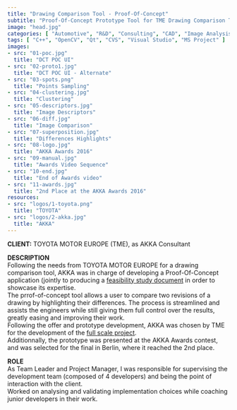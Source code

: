 ```yaml
---
title: "Drawing Comparison Tool - Proof-Of-Concept"
subtitle: "Proof-Of-Concept Prototype Tool for TME Drawing Comparison Tool"
image: "head.jpg"
categories: [ "Automotive", "R&D", "Consulting", "CAD", "Image Analysis", "Web", "Project Management", "Team Management" ]
tags: [ "C++", "OpenCV", "Qt", "CVS", "Visual Studio", "MS Project" ]
images:
- src: "01-poc.jpg"
  title: "DCT POC UI"
- src: "02-proto1.jpg"
  title: "DCT POC UI - Alternate"
- src: "03-spots.png"
  title: "Points Sampling"
- src: "04-clustering.jpg"
  title: "Clustering"
- src: "05-descriptors.jpg"
  title: "Image Descriptors"
- src: "06-diff.jpg"
  title: "Image Comparison"
- src: "07-superposition.jpg"
  title: "Differences Highlights"
- src: "08-logo.jpg"
  title: "AKKA Awards 2016"
- src: "09-manual.jpg"
  title: "Awards Video Sequence"
- src: "10-end.jpg"
  title: "End of Awards video"
- src: "11-awards.jpg"
  title: "2nd Place at the AKKA Awards 2016"
resources:
- src: "logos/1-toyota.png"
  title: "TOYOTA"
- src: "logos/2-akka.jpg"
  title: "AKKA"
---
```


<b>CLIENT:</b> TOYOTA MOTOR EUROPE (TME), as AKKA Consultant<br>

<b>DESCRIPTION</b><br>
Following the needs from TOYOTA MOTOR EUROPE for a drawing comparison tool, AKKA was in charge of developing a Proof-Of-Concept application (jointly to producing a [feasibility study document](/pro/akka/dct-feasibility) in order to showcase its expertise.<br>
The prrof-of-concept tool allows a user to compare two revisions of a drawing by highlighting their differences. The process is streamlined and assists the engineers while still giving them full control over the results, greatly easing and improving their work.<br>
Following the offer and prototype development, AKKA was chosen by TME for the development of the [full scale project](/pro/tme/dct).<br>
Additionnally, the prototype was presented at the AKKA Awards contest, and was selected for the final in Berlin, where it reached the 2nd place.<br>

<b>ROLE</b><br>
As Team Leader and Project Manager, I was responsible for supervising the development team (composed of 4 developers) and being the point of interaction with the client.<br>
Worked on analysing and validating implementation choices while coaching junior developers in their work.<br>
